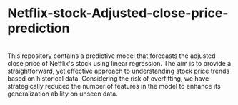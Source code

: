 # Netflix-stock-Adjusted-close-price-prediction
<br>
 This repository contains a predictive model that forecasts the adjusted close price of Netflix's stock using linear regression. The aim is to provide a straightforward, yet effective approach to understanding stock price trends based on historical data.
 Considering the risk of overfitting, we have strategically reduced the number of features in the model to enhance its generalization ability on unseen data.